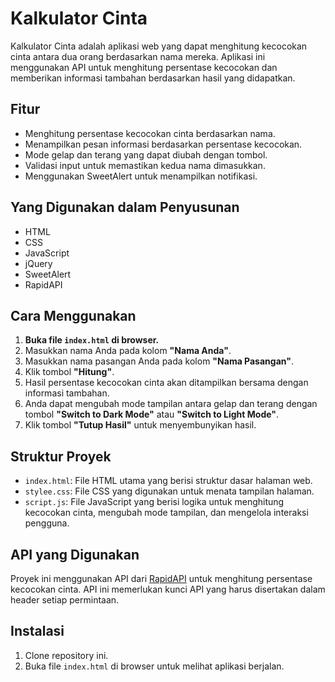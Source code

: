 # Kalkulator Cinta

Kalkulator Cinta adalah aplikasi web yang dapat menghitung kecocokan cinta antara dua orang berdasarkan nama mereka. Aplikasi ini menggunakan API untuk menghitung persentase kecocokan dan memberikan informasi tambahan berdasarkan hasil yang didapatkan.

## **Fitur**

- Menghitung persentase kecocokan cinta berdasarkan nama.
- Menampilkan pesan informasi berdasarkan persentase kecocokan.
- Mode gelap dan terang yang dapat diubah dengan tombol.
- Validasi input untuk memastikan kedua nama dimasukkan.
- Menggunakan SweetAlert untuk menampilkan notifikasi.

## **Yang Digunakan dalam Penyusunan**

- HTML
- CSS
- JavaScript
- jQuery
- SweetAlert
- RapidAPI

## Cara Menggunakan

1. **Buka file `index.html` di browser.**
2. Masukkan nama Anda pada kolom **"Nama Anda"**.
3. Masukkan nama pasangan Anda pada kolom **"Nama Pasangan"**.
4. Klik tombol **"Hitung"**.
5. Hasil persentase kecocokan cinta akan ditampilkan bersama dengan informasi tambahan.
6. Anda dapat mengubah mode tampilan antara gelap dan terang dengan tombol **"Switch to Dark Mode"** atau **"Switch to Light Mode"**.
7. Klik tombol **"Tutup Hasil"** untuk menyembunyikan hasil.

## Struktur Proyek

- `index.html`: File HTML utama yang berisi struktur dasar halaman web.
- `stylee.css`: File CSS yang digunakan untuk menata tampilan halaman.
- `script.js`: File JavaScript yang berisi logika untuk menghitung kecocokan cinta, mengubah mode tampilan, dan mengelola interaksi pengguna.

## **API yang Digunakan**

Proyek ini menggunakan API dari [RapidAPI](https://rapidapi.com/) untuk menghitung persentase kecocokan cinta. API ini memerlukan kunci API yang harus disertakan dalam header setiap permintaan.

## Instalasi

1. Clone repository ini.
2. Buka file `index.html` di browser untuk melihat aplikasi berjalan.
